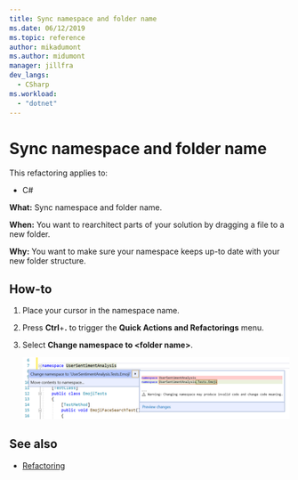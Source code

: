```yaml
---
title: Sync namespace and folder name
ms.date: 06/12/2019
ms.topic: reference
author: mikadumont
ms.author: midumont
manager: jillfra
dev_langs:
  - CSharp
ms.workload: 
  - "dotnet"
---
```

# Sync namespace and folder name

This refactoring applies to:

- C#

**What:** Sync namespace and folder name.

**When:** You want to rearchitect parts of your solution by dragging a file to a new folder. 

**Why:** You want to make sure your namespace keeps up-to date with your new folder structure.

## How-to

1. Place your cursor in the namespace name.
2. Press **Ctrl**+**.** to trigger the **Quick Actions and Refactorings** menu.
3. Select **Change namespace to \<folder name>**.

   ![Sync Namespace And Folder Name](media/sync-namespace-and-folder-name.png)

## See also

- [Refactoring](../refactoring-in-visual-studio.md)
